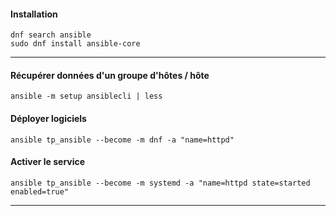 
#### Installation 

```
dnf search ansible
sudo dnf install ansible-core
```


---


#### Récupérer données d'un groupe d'hôtes / hôte

```
ansible -m setup ansiblecli | less
```

#### Déployer logiciels

```
ansible tp_ansible --become -m dnf -a "name=httpd"
```

#### Activer le service

```
ansible tp_ansible --become -m systemd -a "name=httpd state=started enabled=true"
```


---